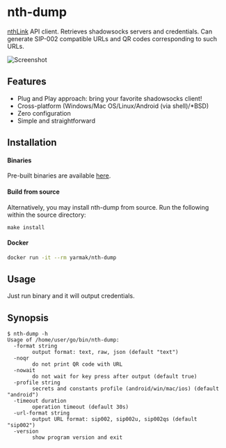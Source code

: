# nth-dump

[nthLink](https://www.nthlink.com/) API client. Retrieves shadowsocks servers and credentials. Can generate SIP-002 compatible URLs and QR codes corresponding to such URLs.

![Screenshot](https://user-images.githubusercontent.com/3524671/184556478-aaffc263-13ff-4e6f-9b3f-2dfda87cf88b.png)

## Features

* Plug and Play approach: bring your favorite shadowsocks client!
* Cross-platform (Windows/Mac OS/Linux/Android (via shell)/\*BSD)
* Zero configuration
* Simple and straightforward

## Installation

#### Binaries

Pre-built binaries are available [here](https://github.com/Snawoot/nth-dump/releases/latest).

#### Build from source

Alternatively, you may install nth-dump from source. Run the following within the source directory:

```
make install
```

#### Docker

```sh
docker run -it --rm yarmak/nth-dump
```

## Usage

Just run binary and it will output credentials.

## Synopsis

```
$ nth-dump -h
Usage of /home/user/go/bin/nth-dump:
  -format string
    	output format: text, raw, json (default "text")
  -noqr
    	do not print QR code with URL
  -nowait
    	do not wait for key press after output (default true)
  -profile string
    	secrets and constants profile (android/win/mac/ios) (default "android")
  -timeout duration
    	operation timeout (default 30s)
  -url-format string
    	output URL format: sip002, sip002u, sip002qs (default "sip002")
  -version
    	show program version and exit

```
